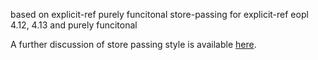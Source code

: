 based on explicit-ref
purely funcitonal store-passing for explicit-ref
eopl 4.12, 4.13 and purely funcitonal

A further discussion of store passing style is available [here](https://app.yinxiang.com/shard/s5/sh/76617442-a1f4-498f-b98c-420ae21d12e0/a1039aa46b1c507021f50d6ef0fb9c25).
